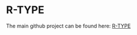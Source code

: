 # R-TYPE
The main github project can be found here: [R-TYPE](https://github.com/Julian52575/R-Type)
